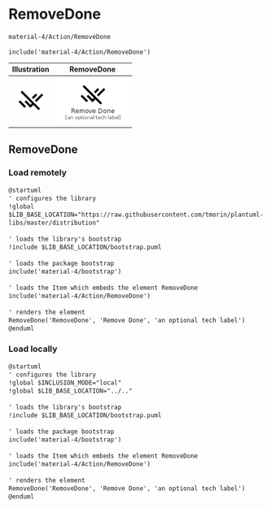 # RemoveDone


```text
material-4/Action/RemoveDone
```

```text
include('material-4/Action/RemoveDone')
```



| Illustration | RemoveDone |
| :---: | :---: |
| ![illustration for Illustration](../../material-4/Action/RemoveDone.png) | ![illustration for RemoveDone](../../material-4/Action/RemoveDone.Local.png) |




## RemoveDone

### Load remotely
```plantuml
@startuml
' configures the library
!global $LIB_BASE_LOCATION="https://raw.githubusercontent.com/tmorin/plantuml-libs/master/distribution"

' loads the library's bootstrap
!include $LIB_BASE_LOCATION/bootstrap.puml

' loads the package bootstrap
include('material-4/bootstrap')

' loads the Item which embeds the element RemoveDone
include('material-4/Action/RemoveDone')

' renders the element
RemoveDone('RemoveDone', 'Remove Done', 'an optional tech label')
@enduml
```

### Load locally
```plantuml
@startuml
' configures the library
!global $INCLUSION_MODE="local"
!global $LIB_BASE_LOCATION="../.."

' loads the library's bootstrap
!include $LIB_BASE_LOCATION/bootstrap.puml

' loads the package bootstrap
include('material-4/bootstrap')

' loads the Item which embeds the element RemoveDone
include('material-4/Action/RemoveDone')

' renders the element
RemoveDone('RemoveDone', 'Remove Done', 'an optional tech label')
@enduml
```

